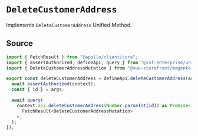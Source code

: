# `DeleteCustomerAddress`
Implements `DeleteCustomerAddress` Unified Method.
        
## Source

```ts
import { FetchResult } from "@apollo/client/core";
import { assertAuthorized, defineApi, query } from "@vsf-enterprise/unified-api-magento";
import { DeleteCustomerAddressMutation } from "@vue-storefront/magento-types";

export const deleteCustomerAddress = defineApi.deleteCustomerAddress(async (context, args) => {
  await assertAuthorized(context);
  const { id } = args;

  await query(
    context.api.deleteCustomerAddress(Number.parseInt(id)) as Promise<
      FetchResult<DeleteCustomerAddressMutation>
    >,
  );
});

```
